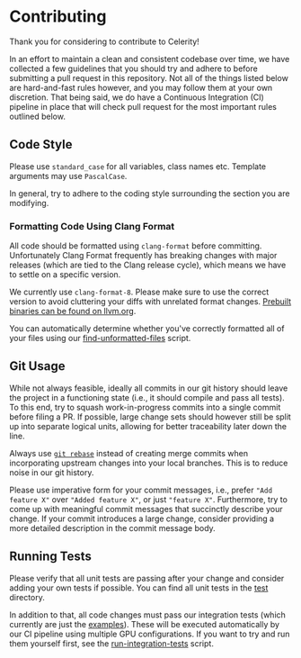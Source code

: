 # Contributing

Thank you for considering to contribute to Celerity!

In an effort to maintain a clean and consistent codebase over time, we have
collected a few guidelines that you should try and adhere to before
submitting a pull request in this repository. Not all of the things listed
below are hard-and-fast rules however, and you may follow them at your own
discretion. That being said, we do have a Continuous Integration (CI)
pipeline in place that will check pull request for the most important rules
outlined below.

## Code Style

Please use `standard_case` for all variables, class names etc. Template
arguments may use `PascalCase`.

In general, try to adhere to the coding style surrounding the section you are
modifying.

### Formatting Code Using Clang Format

All code should be formatted using `clang-format` before committing.
Unfortunately Clang Format frequently has breaking changes with major
releases (which are tied to the Clang release cycle), which means we have to
settle on a specific version.

We currently use `clang-format-8`. Please make sure to use the correct
version to avoid cluttering your diffs with unrelated format changes.
[Prebuilt binaries can be found on llvm.org](http://releases.llvm.org/8.0.0/).

You can automatically determine whether you've correctly formatted all of
your files using our [find-unformatted-files](ci/find-unformatted-files.sh)
script.

## Git Usage

While not always feasible, ideally all commits in our git history should
leave the project in a functioning state (i.e., it should compile and pass
all tests). To this end, try to squash work-in-progress commits into a single
commit before filing a PR. If possible, large change sets should however
still be split up into separate logical units, allowing for better
traceability later down the line.

Always use [`git rebase`](https://git-scm.com/docs/git-rebase) instead of
creating merge commits when incorporating upstream changes into your local
branches. This is to reduce noise in our git history.

Please use imperative form for your commit messages, i.e., prefer `"Add feature X"` over `"Added feature X"`, or just `"feature X"`. Furthermore, try
to come up with meaningful commit messages that succinctly describe your
change. If your commit introduces a large change, consider providing a more
detailed description in the commit message body.

## Running Tests

Please verify that all unit tests are passing after your change and consider
adding your own tests if possible. You can find all unit tests in the
[test](test) directory.

In addition to that, all code changes must pass our integration tests (which
currently are just the [examples](examples)). These will be executed
automatically by our CI pipeline using multiple GPU configurations. If you
want to try and run them yourself first, see the
[run-integration-tests](ci/run-integration-tests.sh) script.
